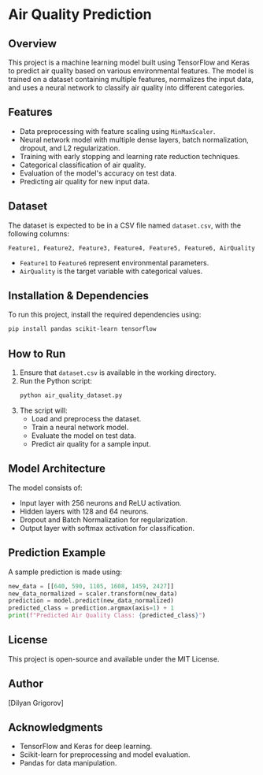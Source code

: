 # Air Quality Prediction

## Overview
This project is a machine learning model built using TensorFlow and Keras to predict air quality based on various environmental features. The model is trained on a dataset containing multiple features, normalizes the input data, and uses a neural network to classify air quality into different categories.

## Features
- Data preprocessing with feature scaling using `MinMaxScaler`.
- Neural network model with multiple dense layers, batch normalization, dropout, and L2 regularization.
- Training with early stopping and learning rate reduction techniques.
- Categorical classification of air quality.
- Evaluation of the model's accuracy on test data.
- Predicting air quality for new input data.

## Dataset
The dataset is expected to be in a CSV file named `dataset.csv`, with the following columns:
```
Feature1, Feature2, Feature3, Feature4, Feature5, Feature6, AirQuality
```
- `Feature1` to `Feature6` represent environmental parameters.
- `AirQuality` is the target variable with categorical values.

## Installation & Dependencies
To run this project, install the required dependencies using:
```bash
pip install pandas scikit-learn tensorflow
```

## How to Run
1. Ensure that `dataset.csv` is available in the working directory.
2. Run the Python script:
   ```bash
   python air_quality_dataset.py
   ```
3. The script will:
   - Load and preprocess the dataset.
   - Train a neural network model.
   - Evaluate the model on test data.
   - Predict air quality for a sample input.

## Model Architecture
The model consists of:
- Input layer with 256 neurons and ReLU activation.
- Hidden layers with 128 and 64 neurons.
- Dropout and Batch Normalization for regularization.
- Output layer with softmax activation for classification.

## Prediction Example
A sample prediction is made using:
```python
new_data = [[640, 590, 1105, 1608, 1459, 2427]]
new_data_normalized = scaler.transform(new_data)
prediction = model.predict(new_data_normalized)
predicted_class = prediction.argmax(axis=1) + 1
print(f"Predicted Air Quality Class: {predicted_class}")
```

## License
This project is open-source and available under the MIT License.

## Author
[Dilyan Grigorov]

## Acknowledgments
- TensorFlow and Keras for deep learning.
- Scikit-learn for preprocessing and model evaluation.
- Pandas for data manipulation.


